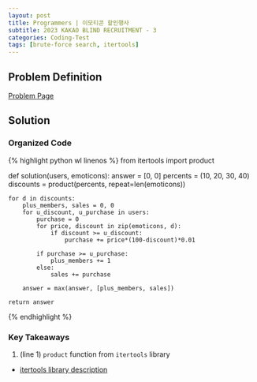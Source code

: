 ```yaml
---
layout: post
title: Programmers | 이모티콘 할인행사
subtitle: 2023 KAKAO BLIND RECRUITMENT - 3
categories: Coding-Test
tags: [brute-force search, itertools]
---
```



## Problem Definition
[Problem Page](https://school.programmers.co.kr/learn/courses/30/lessons/150368)


## Solution
### Organized Code
{% highlight python wl linenos %}
from itertools import product

def solution(users, emoticons):
    answer = [0, 0]
    percents = (10, 20, 30, 40)
    discounts = product(percents, repeat=len(emoticons))

    for d in discounts:
        plus_members, sales = 0, 0
        for u_discount, u_purchase in users: 
            purchase = 0
            for price, discount in zip(emoticons, d):
                if discount >= u_discount:
                    purchase += price*(100-discount)*0.01

            if purchase >= u_purchase:
                plus_members += 1
            else:
                sales += purchase

        answer = max(answer, [plus_members, sales])

    return answer
{% endhighlight %}

### Key Takeaways
1. (line 1) `product` function from `itertools` library
- [itertools library description](../../../../python-library/2023/05/10/lib-math.html)
